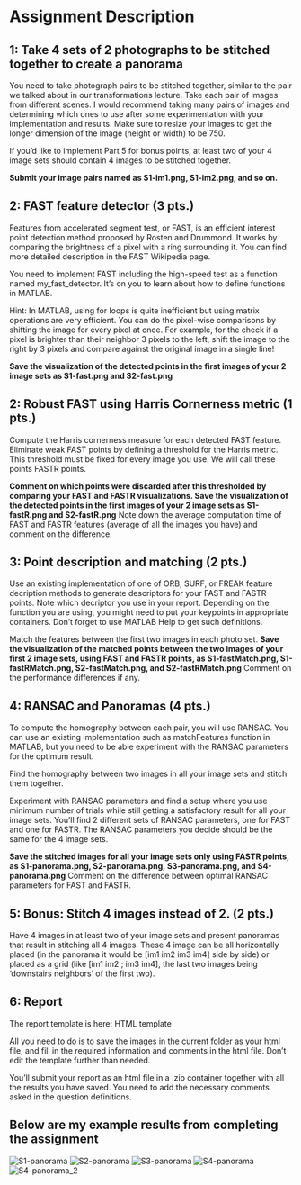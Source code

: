 # Assignment Description

## 1: Take 4 sets of 2 photographs to be stitched together to create a panorama
You need to take photograph pairs to be stitched together, similar to the pair we talked about in our transformations lecture. Take each pair of images from different scenes. I would recommend taking many pairs of images and determining which ones to use after some experimentation with your implementation and results. Make sure to resize your images to get the longer dimension of the image (height or width) to be 750.

If you’d like to implement Part 5 for bonus points, at least two of your 4 image sets should contain 4 images to be stitched together.

**Submit your image pairs named as S1-im1.png, S1-im2.png, and so on.**

## 2: FAST feature detector (3 pts.)
Features from accelerated segment test, or FAST, is an efficient interest point detection method proposed by Rosten and Drummond. It works by comparing the brightness of a pixel with a ring surrounding it. You can find more detailed description in the FAST Wikipedia page.

You need to implement FAST including the high-speed test as a function named my_fast_detector. It’s on you to learn about how to define functions in MATLAB.

Hint: In MATLAB, using for loops is quite inefficient but using matrix operations are very efficient. You can do the pixel-wise comparisons by shifting the image for every pixel at once. For example, for the check if a pixel is brighter than their neighbor 3 pixels to the left, shift the image to the right by 3 pixels and compare against the original image in a single line!

**Save the visualization of the detected points in the first images of your 2 image sets as S1-fast.png and S2-fast.png**

## 2: Robust FAST using Harris Cornerness metric (1 pts.)
Compute the Harris cornerness measure for each detected FAST feature. Eliminate weak FAST points by defining a threshold for the Harris metric. This threshold must be fixed for every image you use. We will call these points FASTR points.

**Comment on which points were discarded after this thresholded by comparing your FAST and FASTR visualizations. Save the visualization of the detected points in the first images of your 2 image sets as S1-fastR.png and S2-fastR.png** Note down the average computation time of FAST and FASTR features (average of all the images you have) and comment on the difference.

## 3: Point description and matching (2 pts.)
Use an existing implementation of one of ORB, SURF, or FREAK feature decription methods to generate descriptors for your FAST and FASTR points. Note which decriptor you use in your report. Depending on the function you are using, you might need to put your keypoints in appropriate containers. Don’t forget to use MATLAB Help to get such definitions.

Match the features between the first two images in each photo set. **Save the visualization of the matched points between the two images of your first 2 image sets, using FAST and FASTR points, as S1-fastMatch.png, S1-fastRMatch.png, S2-fastMatch.png, and S2-fastRMatch.png** Comment on the performance differences if any.

## 4: RANSAC and Panoramas (4 pts.)
To compute the homography between each pair, you will use RANSAC. You can use an existing implementation such as matchFeatures function in MATLAB, but you need to be able experiment with the RANSAC parameters for the optimum result.

Find the homography between two images in all your image sets and stitch them together.

Experiment with RANSAC parameters and find a setup where you use minimum number of trials while still getting a satisfactory result for all your image sets. You’ll find 2 different sets of RANSAC parameters, one for FAST and one for FASTR. The RANSAC parameters you decide should be the same for the 4 image sets.

**Save the stitched images for all your image sets only using FASTR points, as S1-panorama.png, S2-panorama.png, S3-panorama.png, and S4-panorama.png** Comment on the difference between optimal RANSAC parameters for FAST and FASTR.

## 5: Bonus: Stitch 4 images instead of 2. (2 pts.)
Have 4 images in at least two of your image sets and present panoramas that result in stitching all 4 images. These 4 image can be all horizontally placed (in the panorama it would be [im1 im2 im3 im4] side by side) or placed as a grid (like [im1 im2 ; im3 im4], the last two images being ‘downstairs neighbors’ of the first two).

## 6: Report
The report template is here: HTML template

All you need to do is to save the images in the current folder as your html file, and fill in the required information and comments in the html file. Don’t edit the template further than needed.

You’ll submit your report as an html file in a .zip container together with all the results you have saved. You need to add the necessary comments asked in the question definitions.

## Below are my example results from completing the assignment
![S1-panorama](https://github.com/JaredTweed/MATLAB/assets/59375645/a6bd34bd-293b-4f25-8612-b27600fea883)
![S2-panorama](https://github.com/JaredTweed/MATLAB/assets/59375645/c30fc7c0-7c0b-4849-a18c-12c4369d171b)
![S3-panorama](https://github.com/JaredTweed/MATLAB/assets/59375645/73fcbaf0-a2e2-4577-a6f1-519a4c749058)
![S4-panorama](https://github.com/JaredTweed/MATLAB/assets/59375645/61f2c461-0e17-4ee0-94ed-c5a7d49a69d7)
![S4-panorama_2](https://github.com/JaredTweed/MATLAB/assets/59375645/5342ebb5-87d8-478d-b7aa-071af7d6ff2a)
